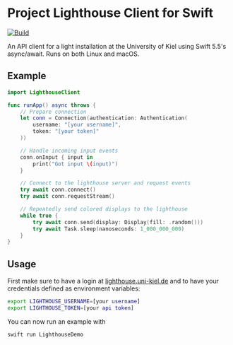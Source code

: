 # Project Lighthouse Client for Swift

[![Build](https://github.com/fwcd/lighthouse-swift/actions/workflows/build.yml/badge.svg)](https://github.com/fwcd/lighthouse-swift/actions/workflows/build.yml)

An API client for a light installation at the University of Kiel using Swift 5.5's async/await. Runs on both Linux and macOS.

## Example

```swift
import LighthouseClient

func runApp() async throws {
    // Prepare connection
    let conn = Connection(authentication: Authentication(
        username: "[your username]",
        token: "[your token]"
    ))

    // Handle incoming input events
    conn.onInput { input in
        print("Got input \(input)")
    }

    // Connect to the lighthouse server and request events
    try await conn.connect()
    try await conn.requestStream()

    // Repeatedly send colored displays to the lighthouse
    while true {
        try await conn.send(display: Display(fill: .random()))
        try await Task.sleep(nanoseconds: 1_000_000_000)
    }
}
```

## Usage

First make sure to have a login at [lighthouse.uni-kiel.de](https://lighthouse.uni-kiel.de) and to have your credentials defined as environment variables:

```bash
export LIGHTHOUSE_USERNAME=[your username]
export LIGHTHOUSE_TOKEN=[your api token]
```

You can now run an example with

```bash
swift run LighthouseDemo
```
